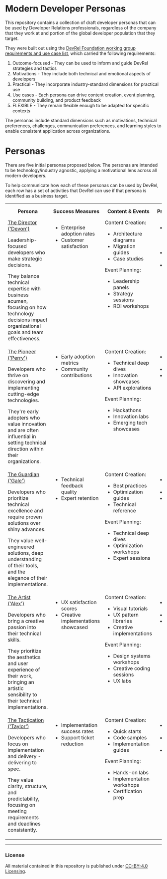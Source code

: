 # Modern Developer Personas
This repository contains a collection of draft developer personas that can be used by Developer Relations professionals, regardless of the company that they work at and portion of the global developer population that they target.

They were built out using the [DevRel Foundation working group requirements and use case list](https://github.com/DevRel-Foundation/wg-resource-aggregation/discussions/46), which carried the following requirements:
1. Outcome-focused - They can be used to inform and guide DevRel strategies and tactics
2. Motivations - They include both technical and emotional aspects of developers
3. Practical - They incorporate industry-standard dimensions for practical use
4. Use cases - Each persona can drive content creation, event planning, community building, and product feedback
5. FLEXIBLE - They remain flexible enough to be adapted for specific contexts

The personas include standard dimensions such as motivations, technical preferences, challenges, communication preferences, and learning styles to enable consistent application across organizations.


# Personas
There are five initial personas proposed below. The personas are intended to be technology/industry agnostic, applying a motivational lens across all modern developers.

To help communicate how each of these personas can be used by DevRel, each row has a set of activities that DevRel can use if that persona is identified as a business target.
<table>
  <tr>
    <th>Persona</th>
    <th>Success Measures</th>
    <th>Content & Events</th>
    <th>Product Feedback</th>
    <th>Community Building</th>
  </tr>
  <tr valign=top>
    <td>
      <a href="Personas/Director.md">The Director ('Devon')</a><br>
      <p>Leadership-focused developers who make strategic decisions.<p>They balance technical expertise with business acumen, focusing on how technology decisions impact organizational goals and team effectiveness.</p>
    </td>
    <td><ul><li>Enterprise adoption rates <li>Customer satisfaction</ul></td>
    <td>
      Content Creation:<ul><li>Architecture diagrams <li> Migration guides <li> Case studies</ul>
      Event Planning:<ul><li>Leadership panels <li> Strategy sessions <li> ROI workshops</ul>
    </td>
    <td><ul><li>Advisory Boards (strategic feedback) <li> Enterprise requirements <li> Team productivity</ul>
    </td>
    <td><ul><li>Leadership networks <li> Decision-maker forums <li> Advisory boards</ul></td>
  <tr valign=top>
    <td valign=top>
      <a href="Personas/Pioneer.md">The Pioneer ('Perry')</a>
      <p>Developers who thrive on discovering and implementing cutting-edge technologies.<p>They're early adopters who value innovation and are often influential in setting technical direction within their organizations.</p>
    </td>
    <td><ul><li>Early adoption metrics <li> Community contributions</li></ul></td>
    <td>
      Content Creation:<ul><li>Technical deep dives <li> Innovation showcases <li> API explorations</li></ul>
      Event Planning:<ul><li>Hackathons <li> Innovation labs <li> Emerging tech showcases</li></ul>
    </td>
    <td><ul><li>Innovation opportunities <li> API design <li> Extensibility</li></ul></td>
    <td><ul><li>Innovation communities <li> Early adopter programs <li> Tech previews</li></ul></td>
  </tr>
  <tr valign=top>
    <td valign=top>
      <a href="Personas/Guardian.md">The Guardian ('Gale')</a>
      <p>Developers who prioritize technical excellence and require proven solutions over shiny advances.<p>They value well-engineered solutions, deep understanding of their tools, and the elegance of their implementations.</p>
    </td>
    <td><ul><li>Technical feedback quality <li> Expert retention</li></ul></td>
    <td>
      Content Creation:<ul><li>Best practices <li> Optimization guides <li> Technical reference</li></ul>
      Event Planning:<ul><li>Technical deep dives <li> Optimization workshops <li> Expert sessions</li></ul>
    </td>
    <td><ul><li>Technical quality <li> Performance <li> Best practices</li></ul></td>
    <td><ul><li>Expert exchanges <li> Technical forums <li> Contribution programs</li></ul></td>
  </tr>
  <tr valign=top>
    <td valign=top>
      <a href="Personas/Artist.md">The Artist ('Alex')</a>
      <p>Developers who bring a creative passion into their technical skills.<p>They prioritize the aesthetics and user experience of their work, bringing an artistic sensibility to their technical implementations.</p>
    </td>
    <td><ul><li>UX satisfaction scores <li> Creative implementations showcased</li></ul></td>
    <td>
      Content Creation:<ul><li>Visual tutorials <li> UX pattern libraries <li> Creative implementations</li></ul>
      Event Planning:<ul><li>Design systems workshops <li> Creative coding sessions <li> UX labs</li></ul>
    </td>
    <td><ul><li>User experience <li> Visual design <li> Creative possibilities</li></ul></td>
    <td><ul><li>Design system communities <li> Showcase platforms <li> Creative exchanges</li></ul></td>
  </tr>
  <tr valign=top>
    <td valign=top>
      <a href="Personas/Tactician.md">The Tactication ('Taylor')</a>
      <p>Developers who focus on implementation and delivery - delivering to spec.<p>They value clarity, structure, and predictability, focusing on meeting requirements and deadlines consistently.</p>
    </td>
    <td><ul><li>Implementation success rates <li> Support ticket reduction</li></ul></td>
    <td>
      Content Creation:<ul><li>Quick starts <li> Code samples <li> Implementation guides</li></ul>
      Event Planning:<ul><li>Hands-on labs <li> Implementation workshops <li> Certification prep</li></ul>
    </td>
    <td><ul><li>Documentation quality <li> Ease of implementation <li> Common issues</li></ul></td>
    <td><ul><li>Implementation forums <li> Help centers <li> Practice communities</li></ul></td>
  </tr>
</table>

---
### License
All material contained in this repository is published under [CC-BY-4.0 Licensing](https://creativecommons.org/licenses/by/4.0/deed.en).
